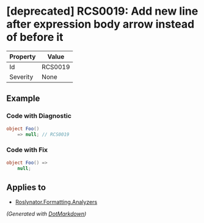 # \[deprecated\] RCS0019: Add new line after expression body arrow instead of before it

| Property | Value   |
| -------- | ------- |
| Id       | RCS0019 |
| Severity | None    |

## Example

### Code with Diagnostic

```csharp
object Foo()
    => null; // RCS0019
```

### Code with Fix

```csharp
object Foo() =>
    null;
```

## Applies to

* [Roslynator.Formatting.Analyzers](https://www.nuget.org/packages/Roslynator.Formatting.Analyzers)


*\(Generated with [DotMarkdown](http://github.com/JosefPihrt/DotMarkdown)\)*